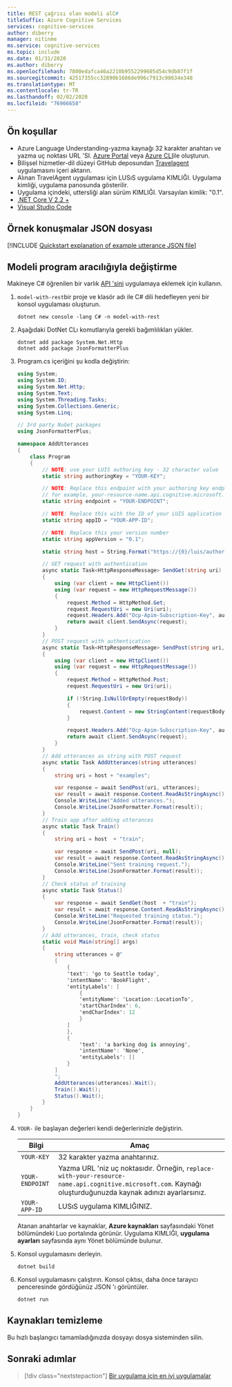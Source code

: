 ```yaml
---
title: REST çağrısı olan modeli alC#
titleSuffix: Azure Cognitive Services
services: cognitive-services
author: diberry
manager: nitinme
ms.service: cognitive-services
ms.topic: include
ms.date: 01/31/2020
ms.author: diberry
ms.openlocfilehash: 7800edafca46a2210b9552299605d54c9db07f1f
ms.sourcegitcommit: 42517355cc32890b1686de996c7913c98634e348
ms.translationtype: MT
ms.contentlocale: tr-TR
ms.lasthandoff: 02/02/2020
ms.locfileid: "76966658"
---
```

## <a name="prerequisites"></a>Ön koşullar

* Azure Language Understanding-yazma kaynağı 32 karakter anahtarı ve yazma uç noktası URL 'SI. [Azure Portal](../luis-how-to-azure-subscription.md#create-resources-in-the-azure-portal) veya [Azure CLI](../luis-how-to-azure-subscription.md#create-resources-in-azure-cli)ile oluşturun.
* Bilişsel hizmetler-dil düzeyi GitHub deposundan [Travelagent](https://github.com/Azure-Samples/cognitive-services-language-understanding/blob/master/documentation-samples/quickstarts/change-model/TravelAgent.json) uygulamasını içeri aktarın.
* Alınan TravelAgent uygulaması için LUSıS uygulama KIMLIĞI. Uygulama kimliği, uygulama panosunda gösterilir.
* Uygulama içindeki, uttersliği alan sürüm KIMLIĞI. Varsayılan kimlik: "0.1".
* [.NET Core V 2.2 +](https://dotnet.microsoft.com/download)
* [Visual Studio Code](https://code.visualstudio.com/)

## <a name="example-utterances-json-file"></a>Örnek konuşmalar JSON dosyası

[!INCLUDE [Quickstart explanation of example utterance JSON file](get-started-get-model-json-example-utterances.md)]

## <a name="change-model-programmatically"></a>Modeli program aracılığıyla değiştirme

Makineye C# öğrenilen bir varlık [API 'sini](https://aka.ms/luis-apim-v3-authoring) uygulamaya eklemek için kullanın.

1. `model-with-rest`bir proje ve klasör adı ile C# dili hedefleyen yeni bir konsol uygulaması oluşturun.

    ```console
    dotnet new console -lang C# -n model-with-rest
    ```

1. Aşağıdaki DotNet CLı komutlarıyla gerekli bağımlılıkları yükler.

    ```console
    dotnet add package System.Net.Http
    dotnet add package JsonFormatterPlus
    ```
1. Program.cs içeriğini şu kodla değiştirin:

    ```csharp
    using System;
    using System.IO;
    using System.Net.Http;
    using System.Text;
    using System.Threading.Tasks;
    using System.Collections.Generic;
    using System.Linq;

    // 3rd party NuGet packages
    using JsonFormatterPlus;

    namespace AddUtterances
    {
        class Program
        {
            // NOTE: use your LUIS authoring key - 32 character value
            static string authoringKey = "YOUR-KEY";

            // NOTE: Replace this endpoint with your authoring key endpoint
            // for example, your-resource-name.api.cognitive.microsoft.com
            static string endpoint = "YOUR-ENDPOINT";

            // NOTE: Replace this with the ID of your LUIS application
            static string appID = "YOUR-APP-ID";

            // NOTE: Replace this your version number
            static string appVersion = "0.1";

            static string host = String.Format("https://{0}/luis/authoring/v3.0-preview/apps/{1}/versions/{2}/", endpoint, appID, appVersion);

            // GET request with authentication
            async static Task<HttpResponseMessage> SendGet(string uri)
            {
                using (var client = new HttpClient())
                using (var request = new HttpRequestMessage())
                {
                    request.Method = HttpMethod.Get;
                    request.RequestUri = new Uri(uri);
                    request.Headers.Add("Ocp-Apim-Subscription-Key", authoringKey);
                    return await client.SendAsync(request);
                }
            }
            // POST request with authentication
            async static Task<HttpResponseMessage> SendPost(string uri, string requestBody)
            {
                using (var client = new HttpClient())
                using (var request = new HttpRequestMessage())
                {
                    request.Method = HttpMethod.Post;
                    request.RequestUri = new Uri(uri);

                    if (!String.IsNullOrEmpty(requestBody))
                    {
                        request.Content = new StringContent(requestBody, Encoding.UTF8, "text/json");
                    }

                    request.Headers.Add("Ocp-Apim-Subscription-Key", authoringKey);
                    return await client.SendAsync(request);
                }
            }
            // Add utterances as string with POST request
            async static Task AddUtterances(string utterances)
            {
                string uri = host + "examples";

                var response = await SendPost(uri, utterances);
                var result = await response.Content.ReadAsStringAsync();
                Console.WriteLine("Added utterances.");
                Console.WriteLine(JsonFormatter.Format(result));
            }
            // Train app after adding utterances
            async static Task Train()
            {
                string uri = host  + "train";

                var response = await SendPost(uri, null);
                var result = await response.Content.ReadAsStringAsync();
                Console.WriteLine("Sent training request.");
                Console.WriteLine(JsonFormatter.Format(result));
            }
            // Check status of training
            async static Task Status()
            {
                var response = await SendGet(host  + "train");
                var result = await response.Content.ReadAsStringAsync();
                Console.WriteLine("Requested training status.");
                Console.WriteLine(JsonFormatter.Format(result));
            }
            // Add utterances, train, check status
            static void Main(string[] args)
            {
                string utterances = @"
                [
                    {
                    'text': 'go to Seattle today',
                    'intentName': 'BookFlight',
                    'entityLabels': [
                        {
                        'entityName': 'Location::LocationTo',
                        'startCharIndex': 6,
                        'endCharIndex': 12
                        }
                    ]
                    },
                    {
                        'text': 'a barking dog is annoying',
                        'intentName': 'None',
                        'entityLabels': []
                    }
                ]
                ";
                AddUtterances(utterances).Wait();
                Train().Wait();
                Status().Wait();
            }
        }
    }
    ```

1. `YOUR-` ile başlayan değerleri kendi değerlerinizle değiştirin.

    |Bilgi|Amaç|
    |--|--|
    |`YOUR-KEY`|32 karakter yazma anahtarınız.|
    |`YOUR-ENDPOINT`| Yazma URL 'niz uç noktasıdır. Örneğin, `replace-with-your-resource-name.api.cognitive.microsoft.com`. Kaynağı oluşturduğunuzda kaynak adınızı ayarlarsınız.|
    |`YOUR-APP-ID`| LUSıS uygulama KIMLIĞINIZ. |

    Atanan anahtarlar ve kaynaklar, **Azure kaynakları** sayfasındaki Yönet bölümündeki Luo portalında görünür. Uygulama KIMLIĞI, **uygulama ayarları** sayfasında aynı Yönet bölümünde bulunur.

1. Konsol uygulamasını derleyin.

    ```console
    dotnet build
    ```

1. Konsol uygulamasını çalıştırın. Konsol çıktısı, daha önce tarayıcı penceresinde gördüğünüz JSON 'ı görüntüler.

    ```console
    dotnet run
    ```

## <a name="clean-up-resources"></a>Kaynakları temizleme

Bu hızlı başlangıcı tamamladığınızda dosyayı dosya sisteminden silin.

## <a name="next-steps"></a>Sonraki adımlar

> [!div class="nextstepaction"]
> [Bir uygulama için en iyi uygulamalar](../luis-concept-best-practices.md)